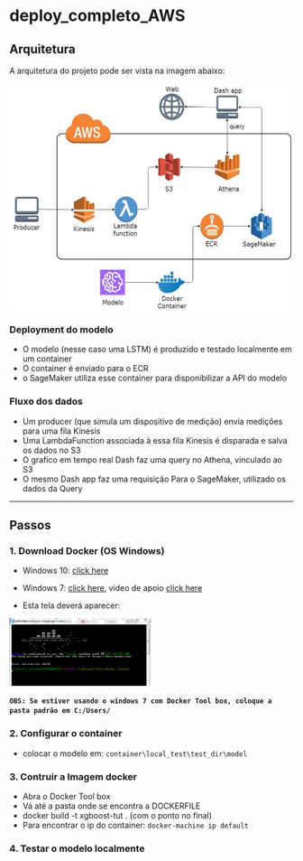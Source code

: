 # deploy_completo_AWS

## Arquitetura

A arquitetura do projeto pode ser vista na imagem abaixo:

<img src="./imgs/Imagem1.jpg" width="500" height="400">


### Deployment do modelo
* O modelo (nesse caso uma LSTM) é produzido e testado localmente em um container
* O container é enviado para o ECR
* o SageMaker utiliza esse container para disponibilizar a API do modelo

### Fluxo dos dados
* Um producer (que simula um dispositivo de medição) envia medições para uma fila Kinesis
* Uma LambdaFunction associada à essa fila Kinesis é disparada e salva os dados no S3
* O grafico em tempo real Dash faz uma query no Athena, vinculado ao S3
* O mesmo Dash app faz uma requisição Para o SageMaker, utilizado os dados da Query

--------------------------------------------------------------------------------------

## Passos

### 1. Download Docker (OS Windows)
- Windows 10: [click here](https://store.docker.com/editions/community/docker-ce-desktop-windows)
- Windows 7: [click here](https://docs.docker.com/toolbox/toolbox_install_windows/), video de apoio [click here](https://www.youtube.com/watch?v=cLE7ewk8HWU )

- Esta tela deverá aparecer:
<img src="./imgs/docker_install.png" width="50%" height="50%">

**`OBS: Se estiver usando o windows 7 com Docker Tool box, coloque a pasta padrão em C:/Users/`**

### 2. Configurar o container
- colocar o modelo em: `container\local_test\test_dir\model`



### 3. Contruir a Imagem docker
- Abra o Docker Tool box 
- Vá até a pasta onde se encontra a DOCKERFILE
- docker build -t xgboost-tut . (com o ponto no final)
- Para encontrar o ip do container: `docker-machine ip default`

### 4. Testar o modelo localmente
